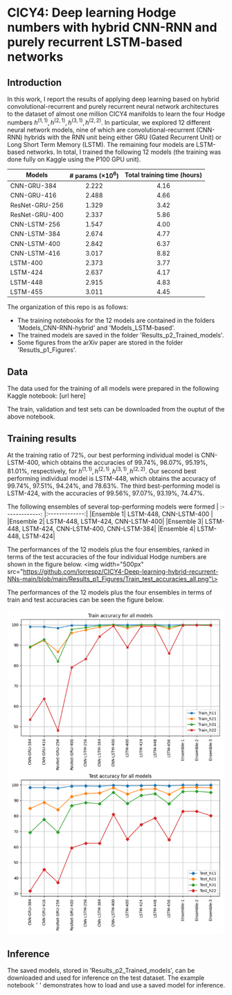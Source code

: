 # CICY4: Deep learning Hodge numbers with hybrid CNN-RNN and purely recurrent LSTM-based networks

## Introduction

 In this work, I report the results of applying deep learning based on hybrid convolutional-recurrent and purely recurrent neural network architectures to the dataset of almost one million CICY4 manifolds to learn the four Hodge numbers $h^{(1,1)}, h^{(2,1)}, h^{(3,1)}, h^{(2,2)}$. In particular, we explored 12 different neural network models, nine of which are convolutional-recurrent (CNN-RNN) hybrids with the RNN unit being either GRU (Gated Recurrent Unit) or Long Short Term Memory (LSTM). The remaining four models are LSTM-based networks. In total, I trained the following 12 models (the training was done fully on Kaggle using the P100 GPU unit). 

| Models       | # params ($\times 10^6$) | Total training time (hours)|
| ------------- |:-------------:| :-------------:| 
| CNN-GRU-384 |  2.222  |4.16|
| CNN-GRU-416 | 2.488 |  4.66|
| ResNet-GRU-256 |1.329 | 3.42|
|ResNet-GRU-400| 2.337 | 5.86 |
|CNN-LSTM-256| 1.547  | 4.00|
|CNN-LSTM-384 |  2.674 | 4.77
|CNN-LSTM-400| 2.842  | 6.37|
|CNN-LSTM-416| 3.017  |  8.82|
|LSTM-400 |  2.373 |  3.77|
|LSTM-424 |   2.637 | 4.17 |
|LSTM-448|  2.915| 4.83|
|LSTM-455 | 3.011 | 4.45 |

The organization of this repo is as follows:
  - The training notebooks for the 12 models are contained in the folders 'Models_CNN-RNN-hybrid' and 'Models_LSTM-based'.
  - The trained models are saved in the folder 'Results_p2_Trained_models'.
  - Some figures from the arXiv paper are stored in the folder 'Resutls_p1_Figures'.

## Data
The data used for the training of all models were prepared in the following Kaggle notebook:
 [url here]
 
The train, validation and test sets can be downloaded from the ouptut of the above notebook. 

## Training results
At the training ratio of 72%, our best performing individual model is CNN-LSTM-400, which obtains the accuracies of 99.74%, 98.07%, 95.19%, 81.01%, respectively, for $h^{(1,1)}, h^{(2,1)}, h^{(3,1)}, h^{(2,2)}$. 
Our second best performing individual model is LSTM-448, which obtains the accuracy of 99.74%, 97.51%, 94.24%, and 78.63%. The third best-performing model is LSTM-424, with the accuracies of 99.56%, 97.07%, 93.19%, 74.47%. 

The following ensembles of several top-performing models were formed 
| :-------------: |:-------------:| 
|Ensemble 1| LSTM-448, CNN-LSTM-400 |
|Ensemble 2| LSTM-448, LSTM-424, CNN-LSTM-400|
|Ensemble 3| LSTM-448, LSTM-424, CNN-LSTM-400, CNN-LSTM-384|
|Ensemble 4| LSTM-448, LSTM-424|

The performances of the 12 models plus the four ensembles, ranked in terms of the test accuracies of the four individual Hodge numbers are shown in the figure below.
<img width="500px" src="https://github.com/lorrespz/CICY4-Deep-learning-hybrid-recurrent-NNs-main/blob/main/Results_p1_Figures/Train_test_accuracies_all.png"\>

The performances of the 12 models plus the four ensembles in terms of train and test accuracies can be seen the figure below. 

<img width="500px" src="https://github.com/lorrespz/CICY4-Deep-learning-hybrid-recurrent-NNs-main/blob/main/Results_p1_Figures/Train_test_4x_accuracies_all.png" alt="Train and test accuracies of the 12 models considered in this work"/>

## Inference
The saved models, stored in 'Results_p2_Trained_models', can be downloaded and used for inference on the test dataset. The example notebook ' ' demonstrates how to load and use a saved model for inference. 


